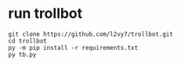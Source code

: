# run trollbot
```
git clone https://github.com/l2vy7/trollbot.git
cd trollbot
py -m pip install -r requirements.txt
py tb.py
```
